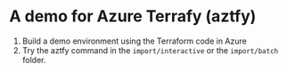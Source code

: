 # A demo for Azure Terrafy (aztfy)

1. Build a demo environment using the Terraform code in Azure
2. Try the aztfy command in the `import/interactive` or the `import/batch` folder.
